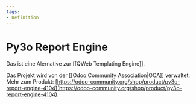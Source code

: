```yaml
---
tags:
- Definition
---
```

# Py3o Report Engine
Das ist eine Alernative zur [[QWeb Templating Engine]].

Das Projekt wird von der [[Odoo Community Association|OCA]] verwaltet. Mehr zum Produkt: [https://odoo-community.org/shop/product/py3o-report-engine-4104](https://odoo-community.org/shop/product/py3o-report-engine-4104).
